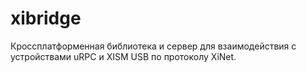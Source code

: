 # xibridge
Кроссплатформенная библиотека и сервер для взаимодействия с устройствами uRPC и XISM USB по протоколу XiNet.
